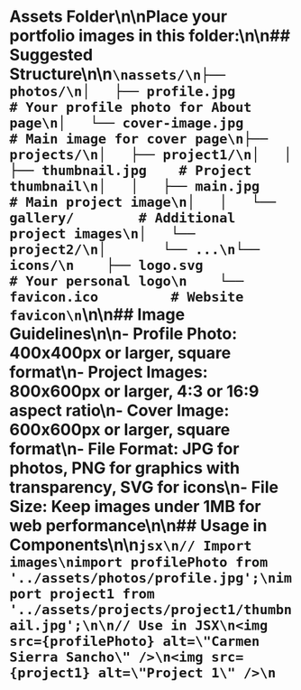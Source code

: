 # Assets Folder\n\nPlace your portfolio images in this folder:\n\n## Suggested Structure\n\n```\nassets/\n├── photos/\n│   ├── profile.jpg          # Your profile photo for About page\n│   └── cover-image.jpg      # Main image for cover page\n├── projects/\n│   ├── project1/\n│   │   ├── thumbnail.jpg    # Project thumbnail\n│   │   ├── main.jpg        # Main project image\n│   │   └── gallery/        # Additional project images\n│   └── project2/\n│       └── ...\n└── icons/\n    ├── logo.svg            # Your personal logo\n    └── favicon.ico         # Website favicon\n```\n\n## Image Guidelines\n\n- **Profile Photo**: 400x400px or larger, square format\n- **Project Images**: 800x600px or larger, 4:3 or 16:9 aspect ratio\n- **Cover Image**: 600x600px or larger, square format\n- **File Format**: JPG for photos, PNG for graphics with transparency, SVG for icons\n- **File Size**: Keep images under 1MB for web performance\n\n## Usage in Components\n\n```jsx\n// Import images\nimport profilePhoto from '../assets/photos/profile.jpg';\nimport project1 from '../assets/projects/project1/thumbnail.jpg';\n\n// Use in JSX\n<img src={profilePhoto} alt=\"Carmen Sierra Sancho\" />\n<img src={project1} alt=\"Project 1\" />\n```